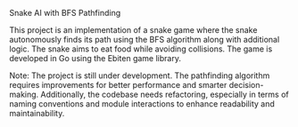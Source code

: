 Snake AI with BFS Pathfinding

This project is an implementation of a snake game where the snake autonomously finds its path using the BFS algorithm along with additional logic. The snake aims to eat food while avoiding collisions. The game is developed in Go using the Ebiten game library.

Note:
The project is still under development. The pathfinding algorithm requires improvements for better performance and smarter decision-making. Additionally, the codebase needs refactoring, especially in terms of naming conventions and module interactions to enhance readability and maintainability.

